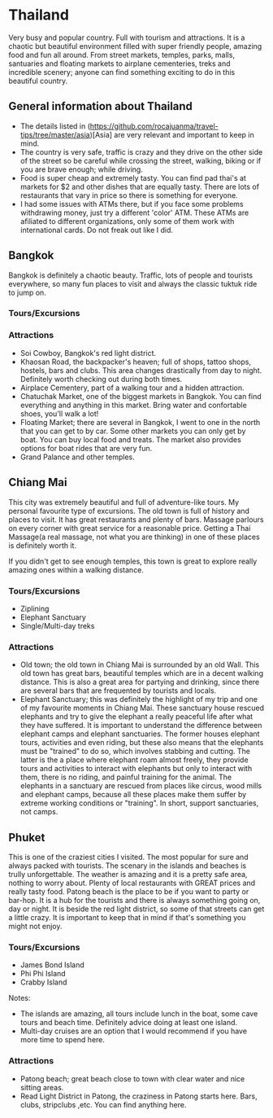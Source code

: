 # Thailand

Very busy and popular country. Full with tourism and attractions. It is a chaotic but beautiful environment filled with super friendly people, amazing food and fun all around. From street markets, temples, parks, malls, santuaries and floating markets to airplane cementeries, treks and incredible scenery; anyone can find something exciting to do in this beautiful country.

## General information about Thailand

- The details listed in (https://github.com/rocajuanma/travel-tips/tree/master/asia)[Asia] are very relevant and important to keep in mind.
- The country is very safe, traffic is crazy and they drive on the other side of the street so be careful while crossing the street, walking, biking or if you are brave enough; while driving.
- Food is super cheap and extremely tasty. You can find pad thai's at markets for $2 and other dishes that are equally tasty. There are lots of restaurants that vary in price so there is something for everyone.
- I had some issues with ATMs there, but if you face some problems withdrawing money, just try a different 'color' ATM. These ATMs are afiliated to different organizations, only some of them work with international cards. Do not freak out like I did.

## Bangkok
Bangkok is definitely a chaotic beauty. Traffic, lots of people and tourists everywhere, so many fun places to visit and always the classic tuktuk ride to jump on.

### Tours/Excursions
### Attractions
- Soi Cowboy, Bangkok's red light district.
- Khaosan Road, the backpacker's heaven; full of shops, tattoo shops, hostels, bars and clubs. This area changes drastically from day to night. Definitely worth checking out during both times.
- Airplace Cementery, part of a walking tour and a hidden attraction.
- Chatuchak Market, one of the biggest markets in Bangkok. You can find everything and anything in this market. Bring water and confortable shoes, you'll walk a lot!
- Floating Market; there are several in Bangkok, I went to one in the north that you can get to by car. Some other markets you can only get by boat. You can buy local food and treats. The market also provides options for boat rides that are very fun.
- Grand Palance and other temples.


## Chiang Mai
This city was extremely beautiful and full of adventure-like tours. My personal favourite type of excursions. The old town is full of history and places to visit. It has great restaurants and plenty of bars. Massage parlours on every corner with great service for a reasonable price. Getting a Thai Massage(a real massage, not what you are thinking) in one of these places is definitely worth it.

If you didn't get to see enough temples, this town is great to explore really amazing ones within a walking distance.

### Tours/Excursions
- Ziplining
- Elephant Sanctuary
- Single/Multi-day treks

### Attractions
- Old town; the old town in Chiang Mai is surrounded by an old Wall. This old town has great bars, beautiful temples which are in a decent walking distance. This is also a great area for partying and drinking, since there are several bars that are frequented by tourists and locals.
- Elephant Sanctuary; this was definitely the highlight of my trip and one of my favourite moments in Chiang Mai. These sanctuary house rescued elephants and try to give the elephant a really peaceful life after what they have suffered. 
  It is important to understand the difference between elephant camps and elephant sanctuaries. The former houses elephant tours, activities and even riding, but these also means that the elephants must be "trained" to do so, which involves stabbing and cutting. The latter is the a place where elephant roam almost freely, they provide tours and activities to interact with elephants but only to interact with them, there is no riding, and painful training for the animal. The elephants in a sanctuary are rescued from places like circus, wood mills and elephant camps, because all these places make them suffer by extreme working conditions or "training". In short, support sanctuaries, not camps.

## Phuket
This is one of the craziest cities I visited. The most popular for sure and always packed with tourists. The scenary in the islands and beaches is trully unforgettable. The weather is amazing and it is a pretty safe area, nothing to worry about. Plenty of local restaurants with GREAT prices and really tasty food. Patong beach is the place to be if you want to party or bar-hop. It is a hub for the tourists and there is always something going on, day or night. It is beside the red light district, so some of that streets can get a little crazy. It is important to keep that in mind if that's something you might not enjoy.

### Tours/Excursions
- James Bond Island
- Phi Phi Island
- Crabby Island

Notes:
- The islands are amazing, all tours include lunch in the boat, some cave tours and beach time. Definitely advice doing at least one island.
- Multi-day cruises are an option that I would recommend if you have more time to spend here. 


### Attractions
- Patong beach; great beach close to town with clear water and nice sitting areas.
- Read Light District in Patong, the craziness in Patong starts here. Bars, clubs, stripclubs ,etc. You can find anything here.
